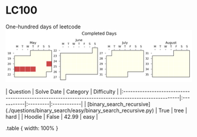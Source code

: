 # LC100
One-hundred days of leetcode
![sebas's progress xD)](./auto_assets/plot.png)

<div class ="table">
| Question <!-- padding to widen column: ......................................................... --> | Solve Date | Category | Difficulty |
|:-----------------------------------------------------------------------------------------------------|:-----------|:---------|:------------|
| [binary_search_recursive](./questions/binary_search/easy/binary_search_recursive.py)               | True       | tree     | hard        |
| Hoodie                                                                                               | False      | 42.99    | easy        |
</div>

.table {
    width: 100%
}
